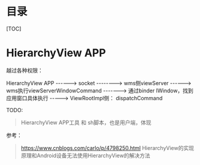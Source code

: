 # 目录

[TOC]



# HierarchyView APP

越过各种权限：

HierarchyView APP    ------>   socket  -------->  wms侧viewServer   ------>     wms执行viewServerWindowCommand   ------->  通过binder  IWindow，找到应用窗口具体执行   -----> ViewRootImpl侧： dispatchCommand

TODO:

> HierarchyView APP工具 和 sh脚本，也是用户端，体现

参考：

> https://www.cnblogs.com/carlo/p/4798250.html      HierarchyView的实现原理和Android设备无法使用HierarchyView的解决方法